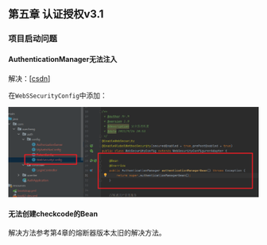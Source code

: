 ## 第五章 认证授权v3.1

### 项目启动问题

#### AuthenticationManager无法注入

解决：[[csdn](https://blog.csdn.net/weixin_45498999/article/details/107999761)]

在`WebSSecurityConfig`中添加：

![image-20240223182705594](./pic/image-20240223182705594.png)

#### 无法创建checkcode的Bean

解决方法参考第4章的熔断器版本太旧的解决方法。


